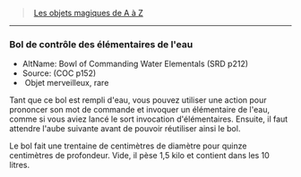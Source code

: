 ﻿---
!MagicItem
Type: Objet merveilleux
Rarity: rare
Id: magicitems_az_hd.md#bol-de-contrôle-des-élémentaires-de-leau
ParentLink: magicitems_az_hd.md#les-objets-magiques-de-a-à-z
Name: Bol de contrôle des élémentaires de l'eau
ParentName: Les objets magiques de A à Z
NameLevel: 3
AltName: Bowl of Commanding Water Elementals (SRD p212)
Source: (COC p152)
Attributes:
  Name: Bol de contrôle des élémentaires de l'eau
  Markdown: >+
    ### <!--Name-->Bol de contrôle des élémentaires de l'eau<!--/Name-->


    - AltName: <!--AltName-->Bowl of Commanding Water Elementals (SRD p212)<!--/AltName-->

    - Source: <!--Source-->(COC p152)<!--/Source-->

    -  <!--Type-->Objet merveilleux<!--/Type-->, <!--Rarity-->rare<!--/Rarity-->


    Tant que ce bol est rempli d'eau, vous pouvez utiliser une action pour prononcer son mot de commande et invoquer un élémentaire de l'eau, comme si vous aviez lancé le sort invocation d'élémentaires. Ensuite, il faut attendre l'aube suivante avant de pouvoir réutiliser ainsi le bol.


    Le bol fait une trentaine de centimètres de diamètre pour quinze centimètres de profondeur. Vide, il pèse 1,5 kilo et contient dans les 10 litres.

  AltName: Bowl of Commanding Water Elementals (SRD p212)
  Source: (COC p152)
  Type: Objet merveilleux
  Rarity: rare
AttributesDictionary: >+
  Name: Bol de contrôle des élémentaires de l'eau

  Markdown: >+

    ### <!--Name-->Bol de contrôle des élémentaires de l'eau<!--/Name-->





    - AltName: <!--AltName-->Bowl of Commanding Water Elementals (SRD p212)<!--/AltName-->



    - Source: <!--Source-->(COC p152)<!--/Source-->



    -  <!--Type-->Objet merveilleux<!--/Type-->, <!--Rarity-->rare<!--/Rarity-->





    Tant que ce bol est rempli d'eau, vous pouvez utiliser une action pour prononcer son mot de commande et invoquer un élémentaire de l'eau, comme si vous aviez lancé le sort invocation d'élémentaires. Ensuite, il faut attendre l'aube suivante avant de pouvoir réutiliser ainsi le bol.





    Le bol fait une trentaine de centimètres de diamètre pour quinze centimètres de profondeur. Vide, il pèse 1,5 kilo et contient dans les 10 litres.



  AltName: Bowl of Commanding Water Elementals (SRD p212)

  Source: (COC p152)

  Type: Objet merveilleux

  Rarity: rare

---
> [Les objets magiques de A à Z](hd_magicitems_az_les_objets_magiques_de_a_a_z.md)

---

### Bol de contrôle des élémentaires de l'eau

- AltName: Bowl of Commanding Water Elementals (SRD p212)
- Source: (COC p152)
-  Objet merveilleux, rare

Tant que ce bol est rempli d'eau, vous pouvez utiliser une action pour prononcer son mot de commande et invoquer un élémentaire de l'eau, comme si vous aviez lancé le sort invocation d'élémentaires. Ensuite, il faut attendre l'aube suivante avant de pouvoir réutiliser ainsi le bol.

Le bol fait une trentaine de centimètres de diamètre pour quinze centimètres de profondeur. Vide, il pèse 1,5 kilo et contient dans les 10 litres.

